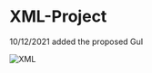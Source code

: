 # XML-Project

10/12/2021 added the proposed GuI


![XML](https://user-images.githubusercontent.com/84831859/146538365-14606024-64bc-49f4-8367-beaf60f1ba79.png)

